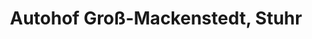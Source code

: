 ---
title: "Autohof Groß-Mackenstedt, Stuhr"
url: /stuhr/autohof-gross-mackenstedt-stuhr/
shop: Allgemein
---